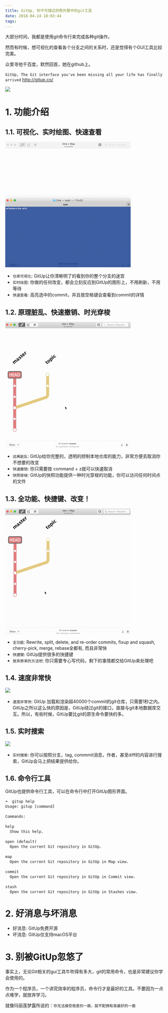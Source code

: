 ```yaml
---
title: GitUp, 你不可错过的秀外慧中的git工具
date: 2018-04-24 18:03:44
tags:
---
```


大部分时间，我都是使用git命令行来完成各种git操作。

然而有时候，想可视化的查看各个分支之间的关系时，还是觉得有个GUI工具比较完美。

众里寻他千百度，默然回首，她在github上。

`GitUp, The Git interface you've been missing all your life has finally arrived` http://gitup.co/

![](http://p3alsaatj.bkt.clouddn.com/20180424180658_8xeyJO_Screenshot.jpeg)


# 1. 功能介绍

## 1.1. 可视化、实时绘图、快速查看

![](../images/map.gif)

- `仓库可视化`: GitUp让你清晰明了的看到你的整个分支的迷宫
- `实时绘图`: 你做的任何改变，都会立刻反应到GitUp的图形上，不用刷新，不用等待
- `快速查看`: 高亮选中的commit，并且按空格键会查看到commit的详情

## 1.2. 原理脏乱、快速撤销、时光穿梭

![](../images/snapshots.gif)

- `远离脏乱`: GitUp给你完整的，透明的控制本地仓库的能力，非常方便去取消你不想要的改变
- `快速撤销`: 你只需要按 command + z就可以快速取消
- `快照穿梭`: GitUp的快照功能提供一种时光穿梭的功能，你可以访问任何时间点的文件


## 1.3. 全功能、快捷键、改变！

![](../images/editing.gif)

- `全功能`: Rewrite, split, delete, and re-order commits, fixup and squash, cherry-pick, merge, rebase全都有, 而且非常快
- `快捷键`: GitUp提供很多的快捷键
- `放弃原来的方法吧`: 你只需要专心写代码，剩下的事情都交给GitUp来处理吧

## 1.4. 速度非常快

![](http://p3alsaatj.bkt.clouddn.com/20180424203917_Wl9aRw_Screenshot.jpeg)

- `速度非常快`: GitUp 加载和渲染超40000个commit的git仓库，只需要1秒之内。GitUp之所以这么快的原因是，GitUp绕过git的接口，直接与git本地数据库交互。所以，有些时候，GitUp要比git的原生命令要快的多。

## 1.5. 实时搜索

![](http://p3alsaatj.bkt.clouddn.com/20180424204319_6aEPUe_Screenshot.jpeg)

- `实时搜索`: 你可以按照分支，tag, commmit消息，作者，甚至diff的内容进行搜索，GitUp会马上把结果提供给你。


## 1.6. 命令行工具

GitUp也提供命令行工具，可以在命令行中打开GitUp图形界面。

```
➜  gitup help
Usage: gitup [command]

Commands:

help
  Show this help.

open (default)
  Open the current Git repository in GitUp.

map
  Open the current Git repository in GitUp in Map view.

commit
  Open the current Git repository in GitUp in Commit view.

stash
  Open the current Git repository in GitUp in Stashes view.
```



# 2. 好消息与坏消息

- 好消息: GitUp免费开源
- 坏消息: GitUp仅支持macOS平台

# 3. 别被GitUp忽悠了

事实上，无论Git相关的gui工具牛吹得有多大，git的常用命令，也是非常建议你学会使用的。

作为一个程序员，一个讲究效率的程序员，命令行才是最好的工具。不要因为一点点难学，就放弃学习。

就像玛丽莲梦露所说的：`你无法接受我差的一面，就不配拥有我最好的一面`